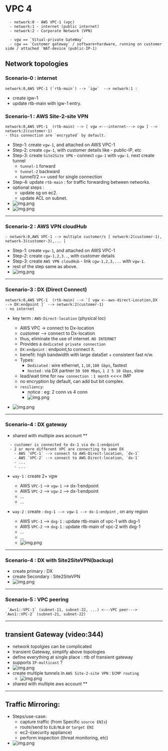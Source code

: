 # VPC 4
```
  - network:0 - AWS VPC-1 (vpc)
  - network:1 - internet (public internet)
  - network:2 - Corporate Network (VPN)
  
  - vgw == `Vitual-private GateWay` 
  - cgw == `Customer gateway` / software+hardware, running on customer side / attached `NAT-device`(public-IP-1)
```
## Network topologies

### Scenario-0 : internet
```
network:0,AWS VPC-1 (`rtb-main`) --> `igw`  --> network:1 : 
```
- create igw-1
- update rtb-main with igw-1 entry.

### Scenario-1 : AWS Site-2-site VPN  
```
network:0,AWS VPC-1  (rtb-main) --> [ vgw <---internet---> cgw ] --> network:2(customer-1) 
- this connection are `encrypted` by default.
```
- Step-1: create `vgw-1`, and attached on AWS VPC-1 
- Step-2: create `cgw-1`, with customer details like - public-IP, etc
- Step-3: create `Site2Site VPN` - connect `cgw-1` with `vgw-1`. next create tunnel
  - `tunnel-1` forward
  - `tunnel-2` backward
  - tunnel1/2 == used for single connection
- Step-4: update `rtb-main` : for traffic forwarding between networks.
- optional steps :
  - update sg on ec2.
  - update ACL on subnet.
- ![img.png](../img/vpc-3/img-s2s-vpn.png)
- ![img.png](../img/vpc-3/demo-1.png)

---
### Scenario-2 : AWS VPN cloudHub
```
- network:0,AWS VPC-1 --> multiple customer/s [ network:2(customer-1), network-3(customer-3),... ]
```
- Step-1: create `vgw-1`, and attached on AWS VPC-1
- Step-2: create `cgw-1,2,3..`, with customer details
- Step-3: create `AWS VPN cloudHub` - link `cgw-1,2,3,...` with `vgw-1`.
- rest of the step same as above.
- ![img.png](../img/vpc-3/img-hub-2.png)

---
### Scenario-3 : DX (Direct Connect)
```
network:0,AWS VPC-1  (rtb-main) --> `[ vgw <--aws-direct-Location,DX  --> DX:endpoint ]` --> network:2(customer-1)
- no internet
```
- key term : `AWS-Direct-location` (physical loc)
  - AWS VPC -> connect to Dx-location
  - customer --> connect to Dx-location
  - thus, eliminate the use of internet. `NO INTERNET`
  - Provides a `dedicated private connection`
  - `DX:endpoint` : endpoint,to connect it. 
  - benefit: high bandwidth with large dataSet + consistent fast n/w.
  - Types:
    - `Dedicated` : wire ethernet, `1,10,100 Gbps`, fastest
    - `hosted`    : via DX partner `50 500 Mbps`, `1 2 5 10 Gbps`, slow
  - lead/wait time for `new connection `: `1 month` <<<< IMP
  - no encryption by default, can add but bit complex.
  - `resiliency`: 
    - notice : eg: 2 conn vs 4 conn
    - ![img.png](../img/vpc-3/img-dx-100.png)

- ![img.png](../img/vpc-3/dx-1.png)

---
### Scenario-4 : DX gateway
- shared with multiple aws account **
```
  - customer is connected to dx-1 via dx-1:endpoint
  - 2 or more different VPC are connecting to same DX
    - AWS `VPC-1` --> connect to AWS-Direct-location, `dx-1`
    - AWS `VPC-2` --> connect to AWS-Direct-location, `dx-1`
    - ...
    - ...
```
  - `way-1` : create 2+ vgw
    - AWS `VPC-1` --> `vgw-1` --> dx-1:endpoint
    - AWS `VPC-2` --> `vgw-2` --> dx-1:endpoint
    - ...
    - ...
    
  - `way-2` : create :  `dxg-1 --> vgw-1 --> dx-1:endpint` , on any region
    - AWS `VPC-1` --> `dxg-1` : update rtb-main of vpc-1 with dxg-1
    - AWS `VPC-2` --> `dxg-1` : update rtb-main of vpc-2 with dxg-1
    - ...
    - ...
    - ![img.png](../img/vpc-3/sxg-1.png)

---
### Scenario-4 :  DX with Site2SiteVPN(backup)
- create primary : DX
- create Secondary : Site2SiteVPN
- ![img.png](../img/vpc-3/scenario-5.png)

---
### Scenario-5 : VPC peering
```
 `Aws1::VPC-1` (subnet-11, subnet-22, ...) <---VPC peer---> `Aws1::VPC-2` (subnet-21, subnet-22)
```
---
##  transient Gateway (video:344)
- network topolgies can be complicated 
- transient Gateway, simplify above topologies
- define everything at single place : rtb of transient gateway
- supports `IP-multicast` ?
- ![img.png](../img/vpc-3/tgw.png)
- create multiple tunnels in `AWS Site-2-site VPN` : `ECMP routing`
  - ![img.png](../img/vpc-3/ecmp.png)
- shared with multiple aws account **

---
## Traffic Mirroring:
- Steps/use-case:
  - capture traffic (from Specific `source ENIs`) 
  - route/send to `ELB/NLB` or `target ENI` 
  - ec2-i(security appliance) 
  - perform inspection (threat monitoring, etc)
- ![img.png](../img/vpc-2/ipv6-1.png)